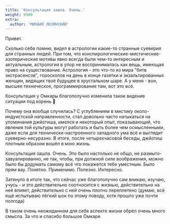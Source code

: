 ```yaml
---
title: 'Консультация зашла. Очень.'
weight: 9900
extra:
  author: 'МИХАИЛ ЛОЗИНСКИЙ'
---
```


Привет.

Сколько себя помню, видел в астрологии какие-то странные суеверия для странных людей. При том, что конспирологические-мистические-эзотерические мотивы явно всегда были чем-то интересным и актуальным, астрология в упор не воспринималась как вещь, имеющая право на существование. Астрология - это что-то из мира "битв экстрасенсов", гороскопов на день в конце газетки и экзальтированных женщин, видящих твоё будущее в хрустальном шаре. А у меня - вон, высшее техническое, программирование там, вот это всё.

Консультация у Омкары благополучно изменила такое видение ситуации под корень 🙂

<!-- more -->

Почему она вообще случилась? С углублением в мистику около-индуистской направленности, стал довольно часто натыкаться на упоминания джйотиша, имелся и некоторый опыт, показывающий, что явления той культуры могут работать и быть более чем осмысленными, даже если для технически-настроенного западного ума всё и выглядит суеверно-несуразно. В итоге, после четырехчасовой беседы, джйотиш плотным образом вошёл в мою жизнь.

Консультация зашла. Очень. Это было настолько не общо, не размыто-завуалированно, не так, чтобы, при должной силе воображения, можно было бы додумать самому всё что покажется тебе уместным. Было прям вау. Понятно. Применимо. Полезно. Интересно.

Затянуло в итоге так, что сейчас уже благополучно сам вникаю, изучаю, учусь - и это действительно соотносится с жизнью, действительно на неё влияет, действительно с ней очень плотно переплетено (думаю, всё ещё испытываю лёгкий шок по этому поводу, хотя прошло уже почти полгода)

В таком очень неожиданном для себя аспекте жизни обрёл очень много смысла. За что и спасибо большое Омкаре